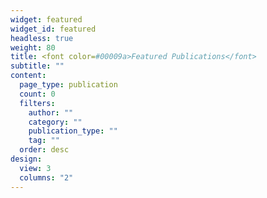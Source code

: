 ```yaml
---
widget: featured
widget_id: featured
headless: true
weight: 80
title: <font color=#00009a>Featured Publications</font>
subtitle: ""
content:
  page_type: publication
  count: 0
  filters:
    author: ""
    category: ""
    publication_type: ""
    tag: ""
  order: desc
design:
  view: 3
  columns: "2"
---
```

